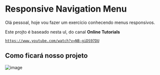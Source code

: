 <h1>Responsive Navigation Menu</h1>

<p>Olá pessoal, hoje vou fazer um exercício conhecendo menus responsivos.</p>
<p>Este projto é baseado nesta ul, do canal <strong>Online Tutorials</strong></p>

<code>https://www.youtube.com/watch?v=NB-giDS97DU</code>

<h2>Como ficará nosso projeto</h2>

![image](https://user-images.githubusercontent.com/72364037/106679890-4745ea80-659c-11eb-9ea2-9fd0e1a00998.png)
